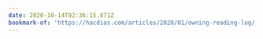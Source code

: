 ```yaml
---
date: 2020-10-14T02:36:15.871Z
bookmark-of: 'https://hacdias.com/articles/2020/01/owning-reading-log/'
---
```


